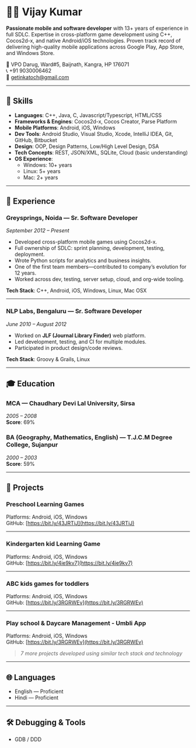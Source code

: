 # 👨‍💻 Vijay Kumar

**Passionate mobile and software developer** with 13+ years of experience in full SDLC. Expertise in cross-platform game development using C++, Cocos2d-x, and native Android/iOS technologies. Proven track record of delivering high-quality mobile applications across Google Play, App Store, and Windows Store.

📍 VPO Darug, Ward#5, Baijnath, Kangra, HP 176071  
📞 +91 9030006462  
📧 getinkatoch@gmail.com  

---

## 🧠 Skills

- **Languages**: C++, Java, C, Javascript/Typescript, HTML/CSS
- **Frameworks & Engines**: Cocos2d-x, Cocos Creator, Parse Platform
- **Mobile Platforms**: Android, iOS, Windows
- **Dev Tools**: Android Studio, Visual Studio, Xcode, IntelliJ IDEA, Git, GitHub, Bitbucket
- **Design**: OOP, Design Patterns, Low/High Level Design, DSA
- **Tech Concepts**: REST, JSON/XML, SQLite, Cloud (basic understanding)
- **OS Experience**:
  - Windows: 10+ years
  - Linux: 5+ years
  - Mac: 2+ years

---

## 💼 Experience

### **Greysprings, Noida — Sr. Software Developer**
*September 2012 – Present*

- Developed cross-platform mobile games using Cocos2d-x.
- Full ownership of SDLC: sprint planning, development, testing, deployment.
- Wrote Python scripts for analytics and business insights.
- One of the first team members—contributed to company’s evolution for 12 years.
- Worked across dev, testing, server setup, cloud, and org-wide tooling.

**Tech Stack**: C++, Android, iOS, Windows, Linux, Mac OSX

---

### **NLP Labs, Bengaluru — Sr. Software Developer**
*June 2010 – August 2012*

- Worked on **JLF (Journal Library Finder)** web platform.
- Led development, testing, and CI for multiple modules.
- Participated in product design/code reviews.

**Tech Stack**: Groovy & Grails, Linux

---

## 🎓 Education

### MCA — Chaudhary Devi Lal University, Sirsa  
*2005 – 2008*  
**Score**: 69%

### BA (Geography, Mathematics, English) — T.J.C.M Degree College, Sujanpur  
*2000 – 2003*  
**Score**: 59%

---

## 🚀 Projects

### **Preschool Learning Games**  
Platforms: Android, iOS, Windows  
GitHub: [https://bit.ly/43JRTiJ](https://bit.ly/43JRTiJ)

---

### **Kindergarten kid Learning Game**  
Platforms: Android, iOS, Windows  
GitHub: [https://bit.ly/4ie9kv7](https://bit.ly/4ie9kv7)

---

### **ABC kids games for toddlers**  
Platforms: Android, iOS, Windows  
GitHub: [https://bit.ly/3RGRWEv](https://bit.ly/3RGRWEv)

---

### **Play school & Daycare Management - Umbli App**  
Platforms: Android, iOS, Windows  
GitHub: [https://bit.ly/3RGRWEv](https://bit.ly/3RGRWEv)

> _7 more projects developed using similar tech stack and technology_

---

## 🌐 Languages

- English — Proficient  
- Hindi — Proficient

---

## 🛠 Debugging & Tools

- GDB / DDD